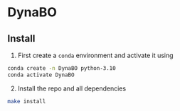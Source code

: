 # DynaBO


## Install

1. First create a `conda` environment and activate it using 
```bash
conda create -n DynaBO python-3.10
conda activate DynaBO
```

2. Install the repo and all dependencies
```bash
make install
```